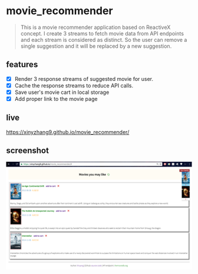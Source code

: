 # movie_recommender
> This is a movie recommender application based on ReactiveX concept. I create 3 streams to fetch movie data from API endpoints and each stream is considered as distinct. So the user can remove a single suggestion and it will be replaced by a new suggestion.

## features
- [x] Render 3 response streams of suggested movie for user.
- [x] Cache the response streams to reduce API calls.
- [x] Save user's movie cart in local storage
- [x] Add proper link to the movie page

## live
https://xinyzhang9.github.io/movie_recommender/

## screenshot
![alt tag](https://raw.githubusercontent.com/xinyzhang9/movie_recommender/master/movie2.png)
